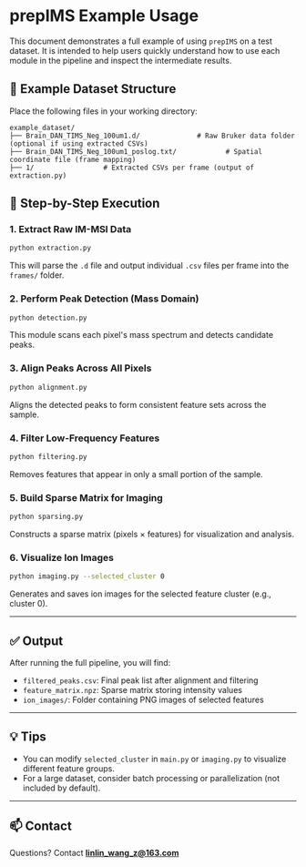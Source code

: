 # prepIMS Example Usage

This document demonstrates a full example of using `prepIMS` on a test dataset. It is intended to help users quickly understand how to use each module in the pipeline and inspect the intermediate results.

## 📁 Example Dataset Structure

Place the following files in your working directory:

```
example_dataset/
├── Brain_DAN_TIMS_Neg_100um1.d/              # Raw Bruker data folder (optional if using extracted CSVs)
├── Brain_DAN_TIMS_Neg_100um1_poslog.txt/            # Spatial coordinate file (frame mapping)
├── 1/                 # Extracted CSVs per frame (output of extraction.py)
```

## 🔧 Step-by-Step Execution

### 1. Extract Raw IM-MSI Data

```bash
python extraction.py
```

This will parse the `.d` file and output individual `.csv` files per frame into the `frames/` folder.

### 2. Perform Peak Detection (Mass Domain)

```bash
python detection.py
```

This module scans each pixel's mass spectrum and detects candidate peaks.

### 3. Align Peaks Across All Pixels

```bash
python alignment.py
```

Aligns the detected peaks to form consistent feature sets across the sample.

### 4. Filter Low-Frequency Features

```bash
python filtering.py
```

Removes features that appear in only a small portion of the sample.

### 5. Build Sparse Matrix for Imaging

```bash
python sparsing.py
```

Constructs a sparse matrix (pixels × features) for visualization and analysis.

### 6. Visualize Ion Images

```bash
python imaging.py --selected_cluster 0
```

Generates and saves ion images for the selected feature cluster (e.g., cluster 0).

---

## ✅ Output

After running the full pipeline, you will find:

- `filtered_peaks.csv`: Final peak list after alignment and filtering
- `feature_matrix.npz`: Sparse matrix storing intensity values
- `ion_images/`: Folder containing PNG images of selected features

---

## 💡 Tips

- You can modify `selected_cluster` in `main.py` or `imaging.py` to visualize different feature groups.
- For a large dataset, consider batch processing or parallelization (not included by default).

---

## 📫 Contact

Questions? Contact **linlin_wang_z@163.com**